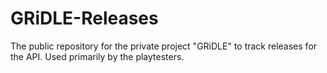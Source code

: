 # GRiDLE-Releases
The public repository for the private project "GRiDLE" to track releases for the API. Used primarily by the playtesters.
